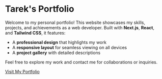 # Tarek's Portfolio

Welcome to my personal portfolio! This website showcases my skills, projects, and achievements as a web developer. Built with **Next.js**, **React**, and **Tailwind CSS**, it features:

- A **professional design** that highlights my work
- A **responsive layout** for seamless viewing on all devices
- A **project gallery** with detailed descriptions

Feel free to explore my work and contact me for collaborations or inquiries.

[Visit My Portfolio](https://tarek-portfolio-alpha.vercel.app/)
